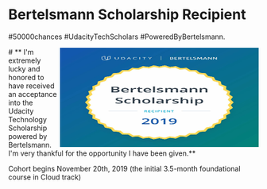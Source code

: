 # Bertelsmann Scholarship Recipient 

 #50000chances #UdacityTechScholars #PoweredByBertelsmann.

<img align="right" width="400" height="200" src="/image/Bertelsmann.jpg">
# ** I'm extremely lucky and honored to have received an acceptance into the Udacity Technology Scholarship powered by Bertelsmann. I'm very thankful for the opportunity I have been given.** 


Cohort begins Nov‍emb‍er 2‍0th, 2‍01‍9 (the initial 3.5-month foundational course in Cloud track)
